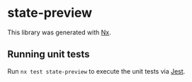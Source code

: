 # state-preview

This library was generated with [Nx](https://nx.dev).

## Running unit tests

Run `nx test state-preview` to execute the unit tests via [Jest](https://jestjs.io).

